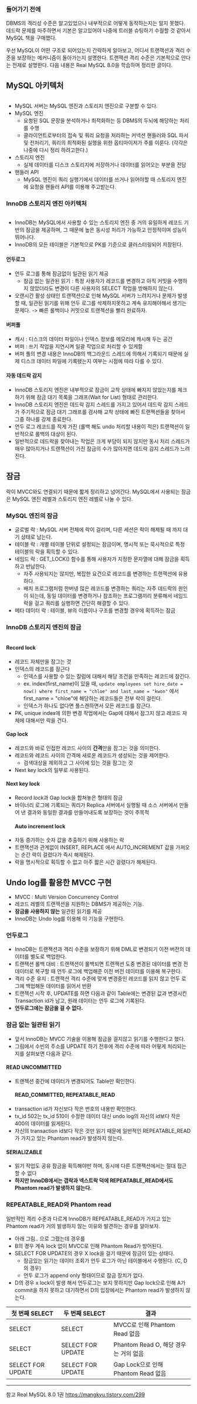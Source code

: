 <h3 id="들어가기-전에">들어가기 전에</h3>
<p>DBMS의 격리성 수준은 알고있었으나 내부적으로 어떻게 동작하는지는 알지 못했다.
데드락 문제를 마주하면서 기본은 알고있어야 나중에 트러블 슈팅하기 수월할 것 같아서 MySQL 책을 구매했다.</p>
<p>우선 MySQL이 어떤 구조로 되어있는지 간략하게 알아보고, 어디서 트랜잭션과 격리 수준을 보장하는 메커니즘이 돌아가는지 설명한다.
트랜잭션 격리 수준은 기본적으로 안다는 전제로 설명한다.
다음 내용은 Real MySQL 8.0을 학습하며 정리한 글이다.</p>
<h2 id="mysql-아키텍처">MySQL 아키텍처</h2>
<p><img alt="" src="https://velog.velcdn.com/images/kny8092/post/bb6509f6-635a-413b-aa4f-2cdc7403a3db/image.png" /></p>
<ul>
<li>MySQL 서버는 MySQL 엔진과 스토리지 엔진으로 구분할 수 있다.</li>
<li>MySQL 엔진<ul>
<li>요청된 SQL 문장을 분석하거나 최적화하는 등 DBMS의 두뇌에 해당하는 처리를 수행</li>
<li>클라이언트로부터의 접속 및 쿼리 요청을 처리하는 커넥션 핸들러와 SQL 파서 및 전처리기, 쿼리의 최적화된 실행을 위한 옵티마이저가 주를 이룬다. (각각은 나중에 다시 정리 하려고한다.)</li>
</ul>
</li>
<li>스토리지 엔진<ul>
<li>실제 데이터를 디스크 스토리지에 저장하거나 데이터를 읽어오는 부분을 전담</li>
</ul>
</li>
<li>핸들러 API<ul>
<li>MySQL 엔진이 쿼리 실행기에서 데이터를 쓰거나 읽어야할 때 스토리지 엔진에 요청을 핸들러 API를 이용해 주고받는다.</li>
</ul>
</li>
</ul>
<h3 id="innodb-스토리지-엔진-아키텍처">InnoDB 스토리지 엔진 아키텍처</h3>
<p><img alt="" src="https://velog.velcdn.com/images/kny8092/post/bbc6075a-762b-4df6-a0bf-8e8a7fdce617/image.png" /></p>
<ul>
<li>InnoDB는 MySQL에서 사용할 수 있는 스토리지 엔진 중 거의 유일하게 레코드 기반의 잠금을 제공하며, 그 때문에 높은 동시성 처리가 가능하고 안정적이며 성능이 뛰어나다.</li>
<li>InnoDB의 모든 테이블은 기본적으로 PK를 기준으로 클러스터링되어 저장된다.</li>
</ul>
<h4 id="언두로그">언두로그</h4>
<ul>
<li>언두 로그를 통해 잠금없이 일관된 읽기 제공<ul>
<li>잠금 없는 일관된 읽기 : 특정 사용자가 레코드를 변경하고 아직 커밋을 수행하지 않았더라도 변경이 다른 사용자의 SELECT 작업을 방해하지 않는다.</li>
</ul>
</li>
<li>오랜시간 활성 상태인 트랜잭션으로 인해 MySQL 서버가 느려지거나 문제가 발생할 때, 일관된 읽기를 위해 언두 로그를 삭제하지못하고 계속 유지해야해서 생기는 문제다. -&gt; 빠른 롤백이나 커밋으로 트랜젝션을 빨리 완료하자.</li>
</ul>
<h4 id="버퍼풀">버퍼풀</h4>
<ul>
<li>캐시 : 디스크의 데이터 파일이나 인덱스 정보를 메모리에 캐시해 두는 공간</li>
<li>버퍼 : 쓰기 작업을 지연시켜 일괄 작업으로 처리할 수 있게함</li>
<li>버퍼 풀의 변경 내용은 InnoDB의 백그라운드 스레드에 의해서 기록되기 때문에 실제 디스크 데이터 파일에 기록됐는지 여부는 시점에 따라 다를 수 있다.</li>
</ul>
<h4 id="자동-데드락-감지">자동 데드락 감지</h4>
<ul>
<li>InnoDB 스토리지 엔진은 내부적으로 잠금이 교착 상태에 빠지지 않았는지를 체크하기 위해 잠금 대기 목록을 그래프(Wait for List) 형태로 관리한다.</li>
<li>InnoDB 스토리지 엔진은 데드락 감지 스레드를 가지고 있어서 데드락 감지 스레드가 주기적으로 잠금 대기 그래프를 검사해 교착 상태에 빠진 트랜잭션들을 찾아서 그중 하나를 강제 종료한다.</li>
<li>언두 로그 레코드를 적게 가진 (롤백 해도 undo 처리할 내용이 적은) 트랜잭션이 일반적으로 롤백의 대상이 된다.</li>
<li>일반적으로 데드락을 찾아내는 작업은 크게 부담이 되지 않지만 동시 처리 스레드가 매우 많아지거나 트랜잭션이 가진 잠금의 수가 많아지면 데드락 감지 스레드가 느려진다.</li>
</ul>
<h2 id="잠금">잠금</h2>
<p>락이 MVCC와도 연결되기 때문에 짧게 정리하고 넘어간다.
MySQL에서 사용되는 잠금은 MySQL 엔진 레벨과 스토리지 엔진 레벨로 나눌 수 있다.</p>
<h3 id="mysql-엔진의-잠금">MySQL 엔진의 잠금</h3>
<ul>
<li>글로벌 락 : MySQL 서버 전체에 락이 걸리며, 다른 세션은 락이 해제될 때 까지 대기 상태로 남는다.</li>
<li>테이블 락 : 개별 테이블 단위로 설정되는 잠금이며, 명시적 또는 묵시적으로 특정 테이블의 락을 획득할 수 있다.</li>
<li>네임드 락 : GET_LOCK() 함수를 통해 사용자가 지정한 문자열에 대해 잠금을 획득하고 반납한다.<ul>
<li>자주 사용되지는 않지만, 복잡한 요건으로 레코드를 변경하는 트랜잭션에 유용하다. </li>
<li>배치 프로그램처럼 한버넹 많은 레코드를 변경하는 쿼리는 자주 데드락의 원인이 되는데, 동일 데이터를 변경하거나 참조하는 프로그램끼리 분류해서 네임드 락을 걸고 쿼리를 실행하면 간단히 해결할 수 있다.</li>
</ul>
</li>
<li>메타 데이터 락 : 테이블, 뷰의 이름이나 구조를 변경할 경우에 획득하는 잠금</li>
</ul>
<h3 id="innodb-스토리지-엔진의-잠금">InnoDB 스토리지 엔진의 잠금</h3>
<p><img alt="" src="https://velog.velcdn.com/images/kny8092/post/58e6c6e0-b23f-4371-a08f-29fd923dd448/image.png" /></p>
<h4 id="record-lock">Record lock</h4>
<ul>
<li>레코드 자체만을 잠그는 것</li>
<li>인덱스의 레코드를 잠근다<ul>
<li>인덱스를 사용할 수 있는 칼럼에 대해서 해당 조건을 만족하는 레코드에 잠긴다.</li>
<li>ex. index(first_name)이 있을 때, <code>update employees set hire_date = now() where first_name = "chloe" and last_name = "kwon"</code> 에서 first_name = "chloe"에 해당하는 레코드들은 전부 락이 걸린다.</li>
<li>인덱스가 하나도 없다면 풀스캔하면서 모든 레코드를 잠근다.</li>
</ul>
</li>
<li>PK, unique index에 의한 변경 작업에서는 Gap에 대해서 잠그지 않고 레코드 자체에 대해서만 락을 건다.</li>
</ul>
<h4 id="gap-lock">Gap lock</h4>
<ul>
<li>레코드와 바로 인접한 레코드 사이의 <strong>간격</strong>만을 잠그는 것을 의미한다.</li>
<li>레코드와 레코드 사이의 간격에 새로운 레코드가 생성되는 것을 제어한다.<ul>
<li>검색대상을 제외하고 그 사이에 있는 것을 잠그는 것</li>
</ul>
</li>
<li>Next key lock의 일부로 사용된다.</li>
</ul>
<h4 id="next-key-lock">Next key lock</h4>
<ul>
<li>Record lock과 Gap lock을 합쳐놓은 형태의 잠금</li>
<li>바이너리 로그에 기록되는 쿼리가 Replica 서버에서 실행될 때 소스 서버에서 만들어 낸 결과와 동일한 결과를 만들어내도록 보장하는 것이 주목적<h4 id="auto-increment-lock">Auto increment lock</h4>
</li>
<li>자동 증가하는 숫자 값을 추출하기 위해 사용하는 락</li>
<li>트랜잭션과 관계없이 INSERT, REPLACE 에서 AUTO_INCREMENT 값을 가져오는 순간 락이 걸렸다가 즉시 해제된다.</li>
<li>락을 명시적으로 획득할 수 없고 아주 짧은 시간 걸렸다가 해제된다.</li>
</ul>
<h2 id="undo-log를-활용한-mvcc-구현">Undo log를 활용한 MVCC 구현</h2>
<ul>
<li>MVCC : Multi Version Concurrency Control</li>
<li>레코드 레벨의 트랜잭션을 지원하는 DBMS가 제공하는 기능.</li>
<li><strong>잠금을 사용하지 않는</strong> 일관된 읽기를 제공</li>
<li>InnoDB는 Undo log를 이용해 이 기능을 구현한다.</li>
</ul>
<h3 id="언두로그-1">언두로그</h3>
<ul>
<li>InnoDB는 트랜잭션과 격리 수준을 보장하기 위해 DML로 변경되기 이전 버전의 데이터를 별도로 백업한다.</li>
<li>트랜잭션 롤백 대비 : 트랜잭션이 롤백되면 트랜잭션 도중 변경된 데이터를 변경 전 데이터로 복구할 때 언두 로그에 백업해준 이전 버전 데이터를 이용해 복구한다.</li>
<li>격리 수준 유지 : 트랜잭션 격리 수준에 맞게 변경중인 레코드를 읽지 않고 언두 로그에 백업해둔 데이터를 읽어서 반환</li>
<li>트랜젝션 시작 후, UPDATE를 하면 다음과 같이 Table에는 변경된 값과 변경시킨 Transaction id가 남고, 원래 데이터는 언두 로그에 기록된다.
<img alt="" src="https://velog.velcdn.com/images/kny8092/post/3ee9211f-93e3-4165-8e38-ad408b897e19/image.png" /></li>
<li><strong>언두로그에는 잠금을 걸 수 없다.</strong></li>
</ul>
<h3 id="잠금-없는-일관된-읽기">잠금 없는 일관된 읽기</h3>
<ul>
<li>앞서 InnoDB는 MVCC 기술을 이용해 잠금을 걸지않고 읽기를 수행한다고 했다.</li>
<li>그림에서 수빈의 주소를 UPDATE 하기 전후에 격리 수준에 따라 어떻게 처리되는지를 살펴보면 다음과 같다.
<img alt="" src="https://velog.velcdn.com/images/kny8092/post/96f77a8e-742c-4f4c-9db1-8a4b0620cbac/image.png" /></li>
</ul>
<h4 id="read-uncommitted">READ UNCOMMITTED</h4>
<ul>
<li>트랜젝션 중간에 데이터가 변경되어도 Table만 확인한다.<h4 id="read_committed-repeatable_read">READ_COMMITTED, REPEATABLE_READ</h4>
</li>
<li>transaction id가 자신보다 작은 번호의 내용만 확인한다.</li>
<li>tx_id 502는 tx_id 510이 수정한 데이터 대신 undo log의 자신의 id보다 작은 400의 데이터를 읽게된다.</li>
<li>자신의 transaction id보다 작은 것만 읽기 때문에 일반적인 REPEATABLE_READ가 가지고 있는 Phantom read가 발생하지 않는다.</li>
</ul>
<h4 id="serializable">SERIALIZABLE</h4>
<ul>
<li>읽기 작업도 공유 잠금을 획득해야만 하며, 동시에 다른 트랜잭션에서는 절대 접근할 수 없다</li>
<li><strong>하지만 InnoDB에서는 갭락과 넥스트락 덕에 REPEATABLE_READ에서도 Phantom read가 발생하지 않는다.</strong></li>
</ul>
<h3 id="repeatable_read와-phantom-read">REPEATABLE_READ와 Phantom read</h3>
<p>일반적인 격리 수준과 다르게 InnoDB가 REPEATABLE_READ가 가지고 있는 Phantom read가 거의 발생하지 않는 이유와 발견하는 경우를 알아보자.</p>
<ul>
<li>아래 그림.. 으로 그렸는데 경우를</li>
<li>B의 경우 계속 lock 없이 MVCC로 인해 Phantom Read가 방어된다.</li>
<li>SELECT FOR UPDATE의 경우 X lock을 걸기 때문에 잠금이 있는 상태다.<ul>
<li>잠금있는 읽기는 데이터 조회가 언두 로그가 아닌 테이블에서 수행된다. (C, D의 경우)</li>
<li>언두 로그가 append only 형태이므로 잠금 장치가 없다.</li>
</ul>
</li>
<li>D의 경우 x lock이 발생 해서 언두로그는 보지 못하지만 Gap lock으로 인해 A가 commit을 하지 못하고 대기하면서 D의 입장에서는 Phantom read가 발생하지 않는다.
<img alt="" src="https://velog.velcdn.com/images/kny8092/post/2138a04a-47f7-41e5-a78b-238b7a788e3b/image.jpeg" /></li>
</ul>
<table>
<thead>
<tr>
<th>첫 번째 SELECT</th>
<th>두 번째 SELECT</th>
<th>결과</th>
</tr>
</thead>
<tbody><tr>
<td>SELECT</td>
<td>SELECT</td>
<td>MVCC로 인해 Phantom Read 없음</td>
</tr>
<tr>
<td>SELECT</td>
<td>SELECT FOR UPDATE</td>
<td>Phantom Read O, 해당 경우는 거의 없음</td>
</tr>
<tr>
<td>SELECT FOR UPDATE</td>
<td>SELECT FOR UPDATE</td>
<td>Gap Lock으로 인해 Phantom Read 없음</td>
</tr>
</tbody></table>
<hr />
<p>참고
Real MySQL 8.0 1권
<a href="https://mangkyu.tistory.com/299">https://mangkyu.tistory.com/299</a></p>
